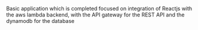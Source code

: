 Basic application which is completed focused on integration of Reactjs with the aws lambda backend, with the API gateway for the REST API and the dynamodb for the database
